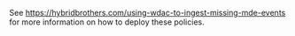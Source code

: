 See https://hybridbrothers.com/using-wdac-to-ingest-missing-mde-events for more information on how to deploy these policies.